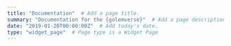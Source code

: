 ```yaml
---
title: "Documentation"  # Add a page title.
summary: "Documentation for the {golemverse}"  # Add a page description.
date: "2019-01-20T00:00:00Z"  # Add today's date.
type: "widget_page"  # Page type is a Widget Page
---
```


